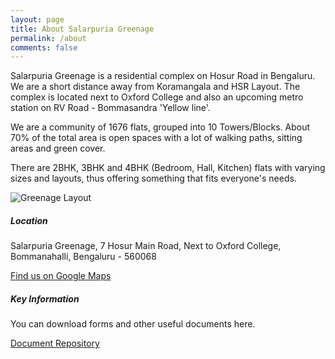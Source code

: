 ```yaml
---
layout: page
title: About Salarpuria Greenage
permalink: /about
comments: false
---
```

<div class="row justify-content-between">
<div class="col-md-8 pr-5">

<p> Salarpuria Greenage is a residential complex on Hosur Road in Bengaluru. We are a short distance away from Koramangala and HSR Layout. The complex is located next to Oxford College and also an upcoming metro station on RV Road - Bommasandra 'Yellow line'. 
  
We are a community of 1676 flats, grouped into 10 Towers/Blocks. About 70% of the total area is open spaces with a lot of walking paths, sitting areas and green cover. 

There are 2BHK, 3BHK and 4BHK (Bedroom, Hall, Kitchen) flats with varying sizes and layouts, thus offering something that fits everyone's needs. 

</p>

<p class="mb-5"><img class="shadow-lg" src="{{site.baseurl}}/assets/images/greenage-layout.png" alt="Greenage Layout" /></p>

</div>

<div class="col-md-4">

<div class="sticky-top sticky-top-80">
<h5>Location</h5>

<p>Salarpuria Greenage, 7 Hosur Main Road, Next to Oxford College, Bommanahalli, Bengaluru - 560068</p>

<a target="_blank" href="https://goo.gl/maps/DJB7JAjHRAXRLe3W8" class="btn btn-danger">Find us on Google Maps</a>  
<p></p>
<h5>Key Information</h5>

<p>You can download forms and other useful documents here.</p>  
<a target="_blank" href="https://bit.ly/greenage-info" class="btn btn-warning">Document Repository</a> 

</div>
</div>
</div>

